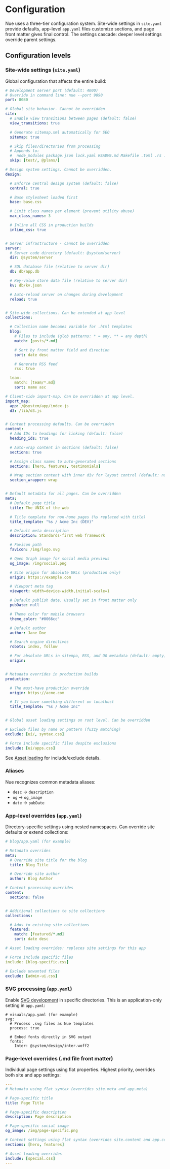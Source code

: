 
# Configuration
Nue uses a three-tier configuration system. Site-wide settings in `site.yaml` provide defaults, app-level `app.yaml` files customize sections, and page front matter gives final control. The settings cascade: deeper level settings override parent settings.


## Configuration levels

### Site-wide settings (`site.yaml`)
Global configuration that affects the entire build:

```yaml
# Development server port (default: 4000)
# Override in command line: nue --port 9090
port: 8080

# Global site behavior. Cannot be overridden
site:
  # Enable view transitions between pages (default: false)
  view_transitions: true

  # Generate sitemap.xml automatically for SEO
  sitemap: true

  # Skip files/directories from processing
  # Appends to:
  #  node_modules package.json lock.yaml README.md Makefile .toml .rs .lock .lockb
  skip: [test/, @plans/]

# Design system settings. Cannot be overridden.
design:

  # Enforce central design system (default: false)
  central: true

  # Base stylesheet loaded first
  base: base.css

  # Limit class names per element (prevent utility abuse)
  max_class_names: 3

  # Inline all CSS in production builds
  inline_css: true


# Server infrastructure - cannot be overridden
server:
  # Server code directory (default: @system/server)
  dir: @system/server

  # SQL database file (relative to server dir)
  db: db/app.db

  # Key-value store data file (relative to server dir)
  kv: db/kv.json

  # Auto-reload server on changes during development
  reload: true


# Site-wide collections. Can be extended at app level
collections:

  # Collection name becomes variable for .html templates
  blog:
    # Files to include (glob patterns: * = any, ** = any depth)
    match: [posts/*.md]

    # Sort by front matter field and direction
    sort: date desc

    # Generate RSS feed
    rss: true

  team:
    match: [team/*.md]
    sort: name asc

# Client-side import-map. Can be overridden at app level.
import_map:
  app: /@system/app/index.js
  d3: /lib/d3.js


# Content processing defaults. Can be overridden
content:
  # Add IDs to headings for linking (default: false)
  heading_ids: true

  # Auto-wrap content in sections (default: false)
  sections: true

  # Assign class names to auto-generated sections
  sections: [hero, features, testimonials]

  # Wrap section content with inner div for layout control (default: null)
  section_wrapper: wrap


# Default metadata for all pages. Can be overridden
meta:
  # Default page title
  title: The UNIX of the web

  # Title template for non-home pages (%s replaced with title)
  title_template: "%s / Acme Inc (DEV)"

  # Default meta description
  description: Standards-first web framework

  # Favicon path
  favicon: /img/logo.svg

  # Open Graph image for social media previews
  og_image: /img/social.png

  # Site origin for absolute URLs (production only)
  origin: https://example.com

  # Viewport meta tag
  viewport: width=device-width,initial-scale=1

  # Default publish date. Usually set in front matter only
  pubDate: null

  # Theme color for mobile browsers
  theme_color: "#0066cc"

  # Default author
  author: Jane Doe

  # Search engine directives
  robots: index, follow

  # For absolute URLs in sitempa, RSS, and OG metadata (default: empty)
  origin:


# Metadata overrides in production builds
production:

  # The must-have production override
  origin: https://acme.com

  # If you have something different on localhost
  title_template: "%s / Acme Inc"


# Global asset loading settings on root level. Can be overridden

# Exclude files by name or pattern (fuzzy matching)
exclude: [ui/, syntax.css]

# Force include specific files despite exclusions
include: [ui/apps.css]
```

See [Asset loading](/docs/asset-loading) for include/exclude details.


### Aliases
Nue recognizes common metadata aliases:

- `desc` → `description`
- `og` → `og_image`
- `date` → `pubDate`



### App-level overrides (`app.yaml`)
Directory-specific settings using nested namespaces. Can override site defaults or extend collections:

```yaml
# blog/app.yaml (for example)

# Metadata overrides
meta:
  # Override site title for the blog
  title: Blog Title

  # Override site author
  author: Blog Author

# Content processing overrides
content:
  sections: false


# Additional collections to site collections
collections:

  # Adds to existing site collections
  featured:
    match: [featured/*.md]
    sort: date desc

# Asset loading overrides: replaces site settings for this app

# Force include specific files
include: [blog-specific.css]

# Exclude unwanted files
exclude: [admin-ui.css]
```

### SVG processing (`app.yaml`)
Enable [SVG development](/docs/svg-development) in specific directories. This is an application-only setting in `app.yaml`:

```
# visuals/app.yaml (for example)
svg:
  # Process .svg files as Nue templates
  process: true

  # Embed fonts directly in SVG output
  fonts:
    Inter: @system/design/inter.woff2
```


### Page-level overrides (.md file front matter)
Individual page settings using flat properties. Highest priority, overrides both site and app settings:

```yaml
---
# Metadata using flat syntax (overrides site.meta and app.meta)

# Page-specific title
title: Page Title

# Page-specific description
description: Page description

# Page-specific social image
og_image: /img/page-specific.png

# Content settings using flat syntax (overrides site.content and app.content)
sections: [hero, features]

# Asset loading overrides
include: [special.css]
---
```


